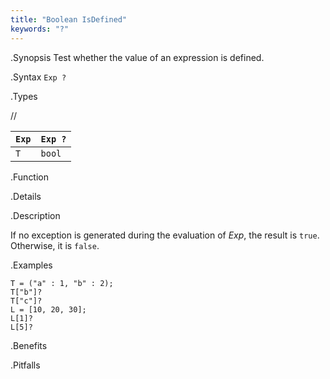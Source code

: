 ```yaml
---
title: "Boolean IsDefined"
keywords: "?"
---
```


.Synopsis
Test whether the value of an expression is defined.

.Syntax
`Exp ?`

.Types

//

| `Exp` | `Exp ?`  |
| --- | --- |
|  `T`   |   `bool`      |


.Function

.Details

.Description

If no exception is generated during the evaluation of _Exp_, 
the result is `true`. Otherwise, it is `false`.

.Examples

```rascal-shell
T = ("a" : 1, "b" : 2);
T["b"]?
T["c"]?
L = [10, 20, 30];
L[1]?
L[5]?
```

.Benefits

.Pitfalls

